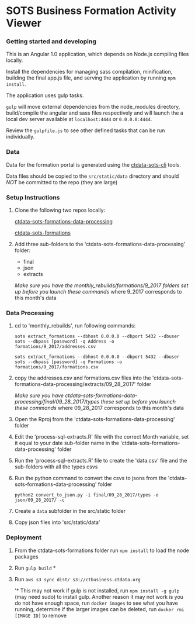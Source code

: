 # SOTS Business Formation Activity Viewer

### Getting started and developing

This is an Angular 1.0 application, which depends on Node.js compiling files locally.

Install the dependencies for managing sass compilation, minification, building the final app.js file, and serving
the application by running `npm install`.

The application uses gulp tasks.

```gulp``` will move external dependencies from the node_modules
directory, build/compile the angular and sass files respectively and
will launch the a local dev server available at ```localhost:4444``` 
or ```0.0.0.0:4444```.

Review the `gulpfile.js` to see other defined tasks that can be run individually.

### Data

Data for the formation portal is generated using the
[ctdata-sots-cli](https://github.com/CT-Data-Collaborative/ctdata-sots-cli) tools.

Data files should be copied to the `src/static/data` directory and should *NOT* be committed to the repo (they are large)

### Setup Instructions

1. Clone the following two repos locally:

   [ctdata-sots-formations-data-processing](https://github.com/CT-Data-Collaborative/ctdata-sots-formations-data-processing)
   
   [ctdata-sots-formations](https://github.com/CT-Data-Collaborative/ctdata-sots-formations)

2. Add three sub-folders to the 'ctdata-sots-formations-data-processing' folder:
   - final
   - json
   - extracts
 
    *Make sure you have the monthly_rebuilds/formations/9_2017 folders set up before you launch these commands* 
     where 9_2017 corresponds to this month's data

### Data Processing

1. cd to 'monthly_rebuilds', run following commands:

   ```sots extract_formations --dbhost 0.0.0.0 --dbport 5432 --dbuser sots --dbpass [password] -q Address -o formations/9_2017/addresses.csv```

   ```sots extract_formations --dbhost 0.0.0.0 --dbport 5432 --dbuser sots --dbpass [password] -q Formations -o formations/9_2017/formations.csv```

2. copy the addresses.csv and formations.csv files into the 
'ctdata-sots-formations-data-processing/extracts/09_28_2017' folder

    *Make sure you have ctdata-sots-formations-data-processing/final/09_28_2017/types these set up before you launch these commands* 
where 09_28_2017 corresponds to this month's data

3. Open the Rproj from the 'ctdata-sots-formations-data-processing' folder

4. Edit the 'process-sql-extracts.R' file with the correct Month variable, set it equal to your date sub-folder name in the 'ctdata-sots-formations-data-processing' folder

5. Run the 'process-sql-extracts.R' file to create the 'data.csv' file and the sub-folders with all the types csvs

6. Run the python command to convert the csvs to jsons from the 'ctdata-sots-formations-data-processing' folder

   ```python2 convert_to_json.py -i final/09_28_2017/types -o json/09_28_2017/ -c```

7. Create a `data` subfolder in the src/static folder

8. Copy json files into 'src/static/data'

### Deployment

1. From the ctdata-sots-formations folder run `npm install` to load the node packages
2. Run `gulp build` *
3. Run `aws s3 sync dist/ s3://ctbusiness.ctdata.org`


   '* This may not work if gulp is not installed, run `npm install -g gulp` (may need sudo) to install gulp. Another reason it may not work is you do not have enough space, run `docker images` to see what you have running, determine if the larger images can be deleted, run `docker rmi [IMAGE ID]` to remove
